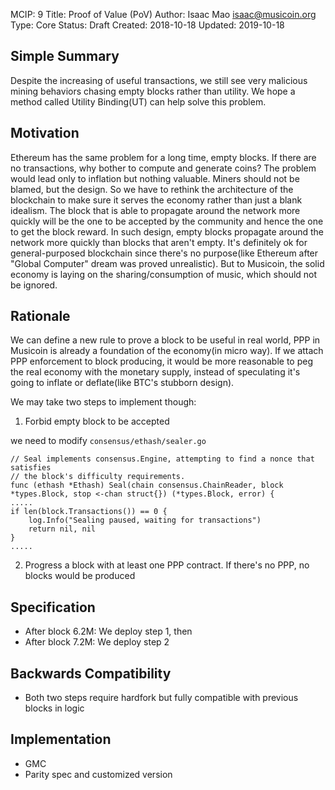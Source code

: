 MCIP: 9
Title: Proof of Value (PoV)
Author: Isaac Mao <isaac@musicoin.org>
Type: Core
Status: Draft
Created: 2018-10-18
Updated: 2019-10-18


## Simple Summary
Despite the increasing of useful transactions, we still see very malicious mining behaviors chasing empty blocks rather than utility. We hope a method called Utility Binding(UT) can help solve this problem.

## Motivation
Ethereum has the same problem for a long time, empty blocks. If there are no transactions, why bother to compute and generate coins? The problem would lead only to inflation but nothing valuable. Miners should not be blamed, but the design. So we have to rethink the architecture of the blockchain to make sure it serves the economy rather than just a blank idealism. The block that is able to propagate around the network more quickly will be the one to be accepted by the community and hence the one to get the block reward. In such design, empty blocks propagate around the network more quickly than blocks that aren't empty. It's definitely ok for general-purposed blockchain since there's no purpose(like Ethereum after "Global Computer" dream was proved unrealistic). But to Musicoin, the solid economy is laying on the sharing/consumption of music, which should not be ignored.


## Rationale
We can define a new rule to prove a block to be useful in real world, PPP in Musicoin is already a foundation of the economy(in micro way). If we attach PPP enforcement to block producing, it would be more reasonable to peg the real economy with the monetary supply, instead of speculating it's going to inflate or deflate(like BTC's stubborn design).

We may take two steps to implement though:
1. Forbid empty block to be accepted

we need to modify `consensus/ethash/sealer.go`
```
// Seal implements consensus.Engine, attempting to find a nonce that satisfies
// the block's difficulty requirements.
func (ethash *Ethash) Seal(chain consensus.ChainReader, block *types.Block, stop <-chan struct{}) (*types.Block, error) {
.....
if len(block.Transactions()) == 0 {
    log.Info("Sealing paused, waiting for transactions")
    return nil, nil
}
.....
```
2. Progress a block with at least one PPP contract. If there's no PPP, no blocks would be produced


## Specification
- After block 6.2M: We deploy step 1, then
- After block 7.2M: We deploy step 2  

## Backwards Compatibility
- Both two steps require hardfork but fully compatible with previous blocks in logic

## Implementation

- GMC
- Parity spec and customized version
